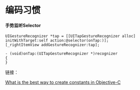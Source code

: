 编码习惯
=================

#### 手势监听Selector

```
UIGestureRecognizer *tap = [[UITapGestureRecognizer alloc] initWithTarget:self action:@selector(onTap:)];
[_rightItemView addGestureRecognizer:tap];

- (void)onTap:(UITapGestureRecognizer *)recognizer
{
}
```
	
	
链接：

[What is the best way to create constants in Objective-C](https://stackoverflow.com/questions/17228334/what-is-the-best-way-to-create-constants-in-objective-c)

